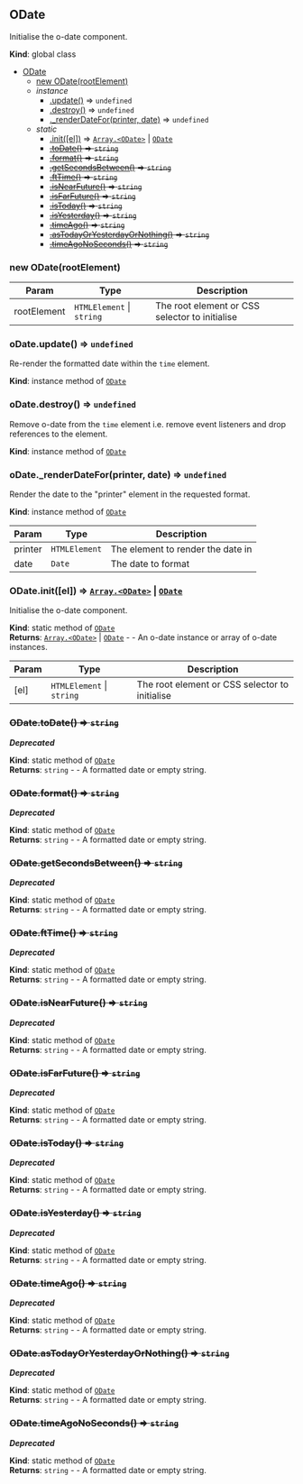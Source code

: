 <a name="ODate"></a>

## ODate
Initialise the o-date component.

**Kind**: global class  

* [ODate](#ODate)
    * [new ODate(rootElement)](#new_ODate_new)
    * _instance_
        * [.update()](#ODate+update) ⇒ <code>undefined</code>
        * [.destroy()](#ODate+destroy) ⇒ <code>undefined</code>
        * [._renderDateFor(printer, date)](#ODate+_renderDateFor) ⇒ <code>undefined</code>
    * _static_
        * [.init([el])](#ODate.init) ⇒ [<code>Array.&lt;ODate&gt;</code>](#ODate) \| [<code>ODate</code>](#ODate)
        * ~~[.toDate()](#ODate.toDate) ⇒ <code>string</code>~~
        * ~~[.format()](#ODate.format) ⇒ <code>string</code>~~
        * ~~[.getSecondsBetween()](#ODate.getSecondsBetween) ⇒ <code>string</code>~~
        * ~~[.ftTime()](#ODate.ftTime) ⇒ <code>string</code>~~
        * ~~[.isNearFuture()](#ODate.isNearFuture) ⇒ <code>string</code>~~
        * ~~[.isFarFuture()](#ODate.isFarFuture) ⇒ <code>string</code>~~
        * ~~[.isToday()](#ODate.isToday) ⇒ <code>string</code>~~
        * ~~[.isYesterday()](#ODate.isYesterday) ⇒ <code>string</code>~~
        * ~~[.timeAgo()](#ODate.timeAgo) ⇒ <code>string</code>~~
        * ~~[.asTodayOrYesterdayOrNothing()](#ODate.asTodayOrYesterdayOrNothing) ⇒ <code>string</code>~~
        * ~~[.timeAgoNoSeconds()](#ODate.timeAgoNoSeconds) ⇒ <code>string</code>~~

<a name="new_ODate_new"></a>

### new ODate(rootElement)

| Param | Type | Description |
| --- | --- | --- |
| rootElement | <code>HTMLElement</code> \| <code>string</code> | The root element or CSS selector to initialise |

<a name="ODate+update"></a>

### oDate.update() ⇒ <code>undefined</code>
Re-render the formatted date within the `time` element.

**Kind**: instance method of [<code>ODate</code>](#ODate)  
<a name="ODate+destroy"></a>

### oDate.destroy() ⇒ <code>undefined</code>
Remove o-date from the `time` element i.e. remove event
listeners and drop references to the element.

**Kind**: instance method of [<code>ODate</code>](#ODate)  
<a name="ODate+_renderDateFor"></a>

### oDate.\_renderDateFor(printer, date) ⇒ <code>undefined</code>
Render the date to the "printer" element in the requested format.

**Kind**: instance method of [<code>ODate</code>](#ODate)  

| Param | Type | Description |
| --- | --- | --- |
| printer | <code>HTMLElement</code> | The element to render the date in |
| date | <code>Date</code> | The date to format |

<a name="ODate.init"></a>

### ODate.init([el]) ⇒ [<code>Array.&lt;ODate&gt;</code>](#ODate) \| [<code>ODate</code>](#ODate)
Initialise the o-date component.

**Kind**: static method of [<code>ODate</code>](#ODate)  
**Returns**: [<code>Array.&lt;ODate&gt;</code>](#ODate) \| [<code>ODate</code>](#ODate) - - An o-date instance or array of o-date instances.  

| Param | Type | Description |
| --- | --- | --- |
| [el] | <code>HTMLElement</code> \| <code>string</code> | The root element or CSS selector to initialise |

<a name="ODate.toDate"></a>

### ~~ODate.toDate() ⇒ <code>string</code>~~
***Deprecated***

**Kind**: static method of [<code>ODate</code>](#ODate)  
**Returns**: <code>string</code> - - A formatted date or empty string.  
<a name="ODate.format"></a>

### ~~ODate.format() ⇒ <code>string</code>~~
***Deprecated***

**Kind**: static method of [<code>ODate</code>](#ODate)  
**Returns**: <code>string</code> - - A formatted date or empty string.  
<a name="ODate.getSecondsBetween"></a>

### ~~ODate.getSecondsBetween() ⇒ <code>string</code>~~
***Deprecated***

**Kind**: static method of [<code>ODate</code>](#ODate)  
**Returns**: <code>string</code> - - A formatted date or empty string.  
<a name="ODate.ftTime"></a>

### ~~ODate.ftTime() ⇒ <code>string</code>~~
***Deprecated***

**Kind**: static method of [<code>ODate</code>](#ODate)  
**Returns**: <code>string</code> - - A formatted date or empty string.  
<a name="ODate.isNearFuture"></a>

### ~~ODate.isNearFuture() ⇒ <code>string</code>~~
***Deprecated***

**Kind**: static method of [<code>ODate</code>](#ODate)  
**Returns**: <code>string</code> - - A formatted date or empty string.  
<a name="ODate.isFarFuture"></a>

### ~~ODate.isFarFuture() ⇒ <code>string</code>~~
***Deprecated***

**Kind**: static method of [<code>ODate</code>](#ODate)  
**Returns**: <code>string</code> - - A formatted date or empty string.  
<a name="ODate.isToday"></a>

### ~~ODate.isToday() ⇒ <code>string</code>~~
***Deprecated***

**Kind**: static method of [<code>ODate</code>](#ODate)  
**Returns**: <code>string</code> - - A formatted date or empty string.  
<a name="ODate.isYesterday"></a>

### ~~ODate.isYesterday() ⇒ <code>string</code>~~
***Deprecated***

**Kind**: static method of [<code>ODate</code>](#ODate)  
**Returns**: <code>string</code> - - A formatted date or empty string.  
<a name="ODate.timeAgo"></a>

### ~~ODate.timeAgo() ⇒ <code>string</code>~~
***Deprecated***

**Kind**: static method of [<code>ODate</code>](#ODate)  
**Returns**: <code>string</code> - - A formatted date or empty string.  
<a name="ODate.asTodayOrYesterdayOrNothing"></a>

### ~~ODate.asTodayOrYesterdayOrNothing() ⇒ <code>string</code>~~
***Deprecated***

**Kind**: static method of [<code>ODate</code>](#ODate)  
**Returns**: <code>string</code> - - A formatted date or empty string.  
<a name="ODate.timeAgoNoSeconds"></a>

### ~~ODate.timeAgoNoSeconds() ⇒ <code>string</code>~~
***Deprecated***

**Kind**: static method of [<code>ODate</code>](#ODate)  
**Returns**: <code>string</code> - - A formatted date or empty string.  
